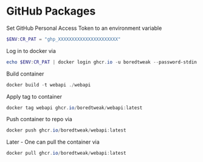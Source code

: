 # GitHub Packages

Set GitHub Personal Access Token to an environment variable

```powershell
$ENV:CR_PAT = "ghp_XXXXXXXXXXXXXXXXXXXXXX"
```

Log in to docker via
```powershell
echo $ENV:CR_PAT | docker login ghcr.io -u boredtweak --password-stdin
```

Build container
```powershell
docker build -t webapi ./webapi
```

Apply tag to container
```powershell
docker tag webapi ghcr.io/boredtweak/webapi:latest
```

Push container to repo via
```powershell
docker push ghcr.io/boredtweak/webapi:latest
```

Later - One can pull the container via
```powershell
docker pull ghcr.io/boredtweak/webapi:latest
```
